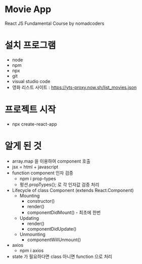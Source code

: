 # Movie App

React JS Fundamental Course by nomadcoders

# 설치 프로그램
* node
* npm
* npx
* git
* visual studio code
* 영화 리스트 사이트 : https://yts-proxy.now.sh/list_movies.json
# 프로젝트 시작
* npx create-react-app <project-name>

# 알게 된 것
* array.map 을 이용하여 component 호출
* jsx = html + javascript
* function component 인자 검증
    * npm i prop-types
    * 펑션.propTypes{}; 로 각 인자값 검증 처리
* Lifecycle of class Component (extends React.Component)
    * Mounting
        * constructor()
        * render()
        * componentDidMount() - 최초에 한번
    * Updating
        * render()
        * componentDidUpdate()
    * Unmounting
        * componentWillUnmount()
* axios
    * npm i axios
* state 가 필요하다면 class 아니면 function 으로 처리
